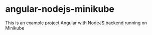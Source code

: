 # angular-nodejs-minikube
This is an example project Angular with NodeJS backend running on Minikube
